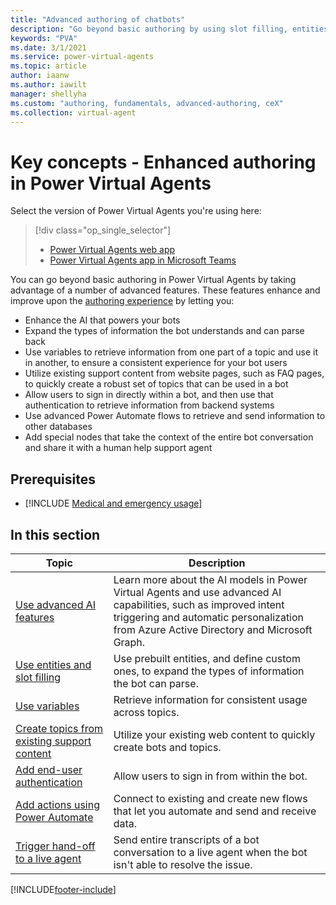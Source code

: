 ```yaml
---
title: "Advanced authoring of chatbots"
description: "Go beyond basic authoring by using slot filling, entities, variables, sign-in, live hand-off, and Power Automate flows."
keywords: "PVA"
ms.date: 3/1/2021
ms.service: power-virtual-agents
ms.topic: article
author: iaanw
ms.author: iawilt
manager: shellyha
ms.custom: "authoring, fundamentals, advanced-authoring, ceX"
ms.collection: virtual-agent
---
```



# Key concepts - Enhanced authoring in Power Virtual Agents

Select the version of Power Virtual Agents you're using here:

> [!div class="op_single_selector"]
> - [Power Virtual Agents web app](advanced-fundamentals.md)
> - [Power Virtual Agents app in Microsoft Teams](teams/advanced-fundamentals-teams.md)

You can go beyond basic authoring in Power Virtual Agents by taking advantage of a number of advanced features. These features enhance and improve upon the [authoring experience](authoring-fundamentals.md) by letting you:
- Enhance the AI that powers your bots
- Expand the types of information the bot understands and can parse back
- Use variables to retrieve information from one part of a topic and use it in another, to ensure a consistent experience for your bot users
- Utilize existing support content from website pages, such as FAQ pages, to quickly create a robust set of topics that can be used in a bot
- Allow users to sign in directly within a bot, and then use that authentication to retrieve information from backend systems
- Use advanced Power Automate flows to retrieve and send information to other databases
- Add special nodes that take the context of the entire bot conversation and share it with a human help support agent


## Prerequisites

- [!INCLUDE [Medical and emergency usage](includes/pva-usage-limitations.md)]



## In this section

| Topic                                                                             | Description                                                                                                                                                                                                |
| --------------------------------------------------------------------------------- | ---------------------------------------------------------------------------------------------------------------------------------------------------------------------------------------------------------- |
| [Use advanced AI features](advanced-ai-features.md)                               | Learn more about the AI models in Power Virtual Agents and use advanced AI capabilities, such as improved intent triggering and automatic personalization from Azure Active Directory and Microsoft Graph. |
| [Use entities and slot filling](advanced-entities-slot-filling.md)                | Use prebuilt entities, and define custom ones, to expand the types of information the bot can parse.                                                                                                       |
| [Use variables](authoring-variables.md)                                           | Retrieve information for consistent usage across topics.                                                                                                                                                   |
| [Create topics from existing support content](advanced-create-topics-from-web.md) | Utilize your existing web content to quickly create bots and topics.                                                                                                                                       |
| [Add end-user authentication](advanced-end-user-authentication.md)                | Allow users to sign in from within the bot.                                                                                                                                                                |
| [Add actions using Power Automate](advanced-flow.md)                              | Connect to existing and create new flows that let you automate and send and receive data.                                                                                                                  |
| [Trigger hand-off to a live agent](advanced-hand-off.md)                          | Send entire transcripts of a bot conversation to a live agent when the bot isn't able to resolve the issue.                                                                                                |

[!INCLUDE[footer-include](includes/footer-banner.md)]
